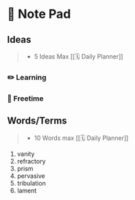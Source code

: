 # 📝 Note Pad

## Ideas

> - 5 Ideas Max  [[🗓 Daily Planner]]

### ✏️ Learning

### 🎨 Freetime

## Words/Terms

> - 10 Words max  [[🗓 Daily Planner]]

1. vanity
2. refractory
3. prism
4. pervasive
5. tribulation
6. lament